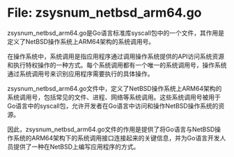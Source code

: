 # File: zsysnum_netbsd_arm64.go

zsysnum_netbsd_arm64.go是Go语言标准库syscall包中的一个文件，其作用是定义了NetBSD操作系统上ARM64架构的系统调用号。

在操作系统中，系统调用是指应用程序通过调用操作系统提供的API访问系统资源和执行特权操作的一种方式。每个系统调用都有一个唯一的系统调用号，操作系统通过系统调用号来识别应用程序需要执行的具体操作。

zsysnum_netbsd_arm64.go文件中，定义了NetBSD操作系统上ARM64架构的系统调用号，包括常见的文件、进程、网络等系统调用。这些系统调用号被用于Go语言中的syscall包，允许开发者在Go语言中访问和操作NetBSD操作系统的资源。

因此，zsysnum_netbsd_arm64.go文件的作用是提供了将Go语言与NetBSD操作系统的ARM64架构下的系统调用接口连接起来的关键信息，并为Go语言开发人员提供了一种在NetBSD上编写应用程序的方式。

